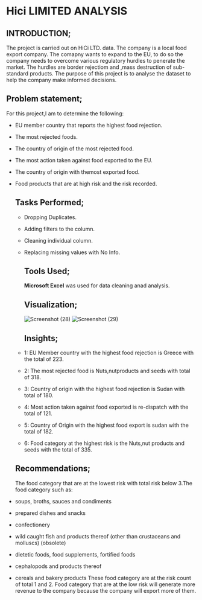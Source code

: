 # Hici LIMITED ANALYSIS

## INTRODUCTION;

The project is carried out on HiCi LTD. data. The company is a local food export company.
The comapny wants to expand to the EU, to do so the company needs to overcome various regulatory hurdles to penerate the market.
The hurdles are border rejectiom and  ,mass destruction of sub-standard products.
The purpose of this project is to analyse the dataset to help the company make informed decisions.

## Problem statement;

For this project,I am to determine the following:
- EU member country that reports the highest food rejection.
- The most rejected foods.
- The country of origin of the most rejected food.
- The most action taken against food exported to the EU.
- The country of origin with themost exported food.
- Food products that are at high risk and the risk recorded.

   ## Tasks Performed;
  
  - Dropping Duplicates.
  - Adding filters to the column.
  - Cleaning individual column.
  - Replacing missing values with No Info.

    ## Tools Used;

    **Microsoft Excel** was used for data cleaning anad analysis.

    ## Visualization;

    ![Screenshot (28)](https://github.com/Ayoaminat/HICI-Ltd-/assets/127033929/ca295624-96a8-46c6-a47b-e065932d85d7)
    ![Screenshot (29)](https://github.com/Ayoaminat/HICI-Ltd-/assets/127033929/88aede81-1eb5-4228-9980-d819a343e34c)

    ## Insights;

   - 1: EU Member country with the highest food rejection is Greece with the total of 223.
   - 2: The most rejected food is Nuts,nutproducts and seeds with total of 318.
   - 3: Country of origin with the highest food rejection is Sudan with total  of 180.
   - 4: Most action taken against food exported is re-dispatch with the total of 121.
   - 5: Country of Origin with the highest food export is sudan with the total of 182.
   - 6: Food category at the highest risk is the Nuts,nut products and seeds with the total  of 335.
 
  ## Recommendations;

  The food category that are at the lowest risk with total risk below 3.The food category such as:
- soups, broths, sauces and condiments
- prepared dishes and snacks
- confectionery
- wild caught fish and products thereof (other than crustaceans and molluscs) (obsolete)
- dietetic foods, food supplements, fortified foods
- cephalopods and products thereof
- cereals and bakery products
These food category are at the risk count of total 1 and 2.
Food category that are at the low risk will generate more revenue to the company because the company will export more of them.







    
   
